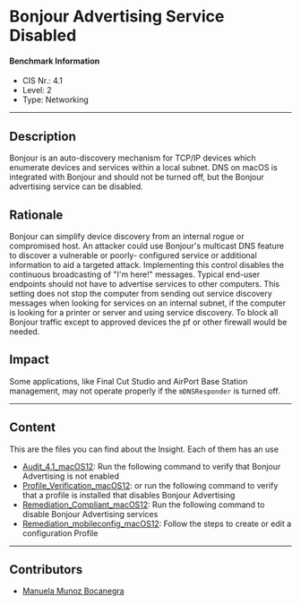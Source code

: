 # Bonjour Advertising Service Disabled
#### Benchmark Information
- CIS Nr.: 4.1
- Level: 2
- Type: Networking
------------------------
## Description

Bonjour is an auto-discovery mechanism for TCP/IP devices which enumerate devices and services within a local subnet. DNS on macOS is integrated with Bonjour and should not be turned off, but the Bonjour advertising service can be disabled.


## Rationale

Bonjour can simplify device discovery from an internal rogue or compromised host. An attacker could use Bonjour's multicast DNS feature to discover a vulnerable or poorly- configured service or additional information to aid a targeted attack. Implementing this control disables the continuous broadcasting of "I'm here!" messages. Typical end-user endpoints should not have to advertise services to other computers. This setting does not stop the computer from sending out service discovery messages when looking for services on an internal subnet, if the computer is looking for a printer or server and using service discovery. To block all Bonjour traffic except to approved devices the pf or other firewall would be needed.

## Impact

Some applications, like Final Cut Studio and AirPort Base Station management, may not operate properly if the ```mDNSResponder``` is turned off.

---
## Content
This are the files you can find about the Insight. Each of them has an use 
* [Audit_4.1_macOS12](https://github.com/apfelwerk/JamfProtectInsights/blob/main/NetworkingType/CIS_4.1_Bonjour%20Advertising%20Service%20Disabled/Audit_4.1_macOS12.sh): Run the following command to verify that Bonjour Advertising is not enabled
* [Profile_Verification_macOS12](https://github.com/apfelwerk/JamfProtectInsights/blob/main/NetworkingType/CIS_4.1_Bonjour%20Advertising%20Service%20Disabled/Profile_Verification_macOS12.sh): or run the following command to verify that a profile is installed that disables Bonjour Advertising
* [Remediation_Compliant_macOS12](https://github.com/apfelwerk/JamfProtectInsights/blob/main/NetworkingType/CIS_4.1_Bonjour%20Advertising%20Service%20Disabled/Remediation_Compliant_macOS12.sh): Run the following command to disable Bonjour Advertising services
* [Remediation_mobileconfig_macOS12](https://github.com/apfelwerk/JamfProtectInsights/blob/main/NetworkingType/CIS_4.1_Bonjour%20Advertising%20Service%20Disabled/Remediation_mobileconfig_macOS12.md): Follow the steps to create or edit a configuration Profile
------------------------------------------------------------------------------------------------------------------------------------------------------------------------------------------------------------------------------------------------------------------------------------------------------------------------------
## Contributors
* [Manuela Munoz Bocanegra](https://github.com/manuelamunoz)


